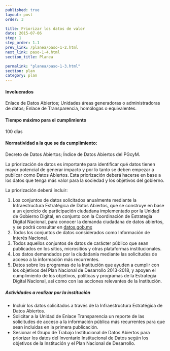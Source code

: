 ```yaml
---
published: true
layout: post
order: 3

title: Priorizar los datos de valor
date: 2015-07-06
step: 1
step_order: 1.1
prev_link: /planea/paso-1-2.html
next_link: paso-1-4.html
section_title: Planea

permalink: "planea/paso-1-3.html"
section: plan
category: plan
---
```


#### Involucrados

Enlace de Datos Abiertos; Unidades áreas generadoras o administradoras de datos; Enlace de Transparencia, homólogas o equivalentes.

#### Tiempo máximo para el cumplimiento

100 días

#### Normatividad a la que se da cumplimiento:

Decreto de Datos Abiertos; Índice de Datos Abiertos del PGcyM.

La priorización de datos es importante para identificar qué datos tienen mayor potencial de generar impacto y por lo tanto se deben empezar a publicar como Datos Abiertos. Esta priorización deberá hacerse en base a los datos que tenga más valor para la sociedad y los objetivos del gobierno.

La priorización deberá incluir:

1. Los conjuntos de datos solicitados anualmente mediante la Infraestructura Estratégica de Datos Abiertos, que se construye en base a un ejercicio de participación ciudadana implementado por la Unidad de Gobierno Digital, en conjunto con la Coordinación de Estrategia Digital Nacional, para conocer la demanda ciudadana de datos abiertos, y se podrá consultar en <a href="http://datos.gob.mx" target="_blank">datos.gob.mx</a>
2. Todos los conjuntos de datos considerados como Información de Interés Nacional.
3. Todos aquellos conjuntos de datos de carácter público que sean publicados en los sitios, micrositios y otras plataformas institucionales.
4. Los datos demandados por la ciudadanía mediante las solicitudes de acceso a la información más recurrentes.
5. Datos sobre los programas de la Institución que ayuden a cumplir con los objetivos del Plan Nacional de Desarrollo 2013-2018, y apoyen el cumplimiento de los objetivos, políticas y programas de la Estrategia Digital Nacional, así como con las acciones relevantes de la Institución.

##### Actividades a realizar por la institución
<ul class="highlight-list">
    <li>Incluir los datos solicitados a través de la  Infraestructura Estratégica de Datos Abiertos.</li>
    <li>Solicitar a la Unidad de Enlace Transparencia un reporte de las solicitudes de acceso a la información pública más recurrentes para que sean incluidas en la primera publicación.</li>
    <li>Sesionar el Grupo de Trabajo Institucional de Datos Abiertos para priorizar los datos del Inventario Institucional de Datos según los objetivos de la Institución y el Plan Nacional de Desarrollo.</li>
</ul>